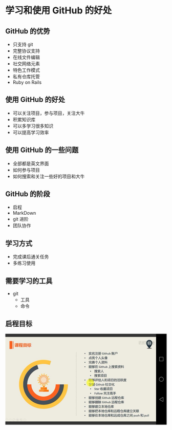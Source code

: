 # 学习和使用 GitHub 的好处

## GitHub 的优势
- 只支持 git
- 完整协议支持
- 在线文件编辑
- 社交网络元素
- 特色工作模式
- 私有仓库托管
- Ruby on Rails

## 使用 GitHub 的好处
- 可以关注项目，参与项目，关注大牛
- 积累知识库
- 可以多学习很多知识
- 可以提高学习效率

## 使用 GitHub 的一些问题
- 全部都是英文界面
- 如何参与项目
- 如何搜索和关注一些好的项目和大牛

## GitHub 的阶段
- 启程
- MarkDown
- git 进阶
- 团队协作

## 学习方式
- 完成课后通关任务
- 多练习使用

## 需要学习的工具
- git
  - 工具
  - 命令

## 启程目标
![启程之旅的学习目标](img/beginTarget.jpg)
